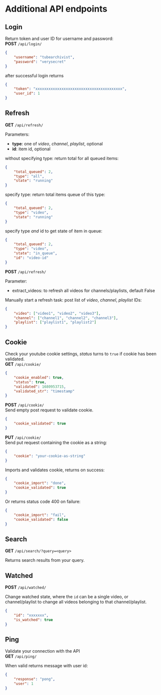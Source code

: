 # Additional API endpoints

## Login
Return token and user ID for username and password:  
**POST** `/api/login/`
```json
{
    "username": "tubearchivist",
    "password": "verysecret"
}
```

after successful login returns 
```json
{
    "token": "xxxxxxxxxxxxxxxxxxxxxxxxxxxxxxxxxxxxxxxx",
    "user_id": 1
}
```

## Refresh
**GET** `/api/refresh/`  

Parameters:

- **type**: one of *video*, *channel*, *playlist*, optional
- **id**: item id, optional

without specifying type: return total for all queued items:
```json
{
    "total_queued": 2,
    "type": "all",
    "state": "running"
}
```

specify type: return total items queue of this type:
```json
{
    "total_queued": 2,
    "type": "video",
    "state": "running"
}
```

specify type *and* id to get state of item in queue:
```json
{
    "total_queued": 2,
    "type": "video",
    "state": "in_queue",
    "id": "video-id"
}
```

**POST** `/api/refresh/`  

Parameter:

- extract_videos: to refresh all videos for channels/playlists, default False

Manually start a refresh task: post list of *video*, *channel*, *playlist* IDs:
```json
{
    "video": ["video1", "video2", "video3"],
    "channel": ["channel1", "channel2", "channel3"],
    "playlist": ["playlist1", "playlist2"]
}
```

## Cookie
Check your youtube cookie settings, *status* turns to `true` if cookie has been validated.  
**GET** `/api/cookie/`
```json
{
    "cookie_enabled": true,
    "status": true,
    "validated": 1680953715,
    "validated_str": "timestamp"
}
```

**POST** `/api/cookie/`  
Send empty post request to validate cookie.
```json
{
    "cookie_validated": true
}
```

**PUT** `/api/cookie/`  
Send put request containing the cookie as a string:
```json
{
    "cookie": "your-cookie-as-string"
}
```
Imports and validates cookie, returns on success:
```json
{
    "cookie_import": "done",
    "cookie_validated": true
}
```
Or returns status code 400 on failure:
```json
{
    "cookie_import": "fail",
    "cookie_validated": false
}
```

## Search
**GET** `/api/search/?query=<query>`  

Returns search results from your query.

## Watched
**POST** `/api/watched/`  

Change watched state, where the `id` can be a single video, or channel/playlist to change all videos belonging to that channel/playlist.

```json
{
    "id": "xxxxxxx",
    "is_watched": true
}
```

## Ping
Validate your connection with the API  
**GET** `/api/ping/`

When valid returns message with user id: 
```json
{
    "response": "pong",
    "user": 1
}
```

